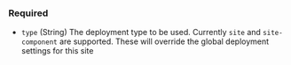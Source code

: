 ### Required

- `type` (String) The deployment type to be used. Currently `site` and
  `site-component` are supported. These will override the global deployment
  settings for this site
